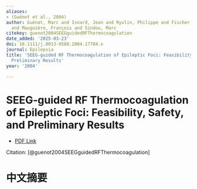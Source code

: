 ```yaml
---
aliases:
- (Guénot et al., 2004)
author: Guénot, Marc and Isnard, Jean and Ryvlin, Philippe and Fischer, Catherine
  and Mauguière, François and Sindou, Marc
citekey: guenot2004SEEGguidedRFThermocoagulation
date_added: '2025-03-23'
doi: 10.1111/j.0013-9580.2004.17704.x
journal: Epilepsia
title: 'SEEG‐guided RF Thermocoagulation of Epileptic Foci: Feasibility, Safety, and
  Preliminary Results'
year: '2004'

---
```

# SEEG‐guided RF Thermocoagulation of Epileptic Foci: Feasibility, Safety, and Preliminary Results
- [PDF Link](zotero://open-pdf/library/items/YAXJFP7U)

Citation: [@guenot2004SEEGguidedRFThermocoagulation]

# 中文摘要
